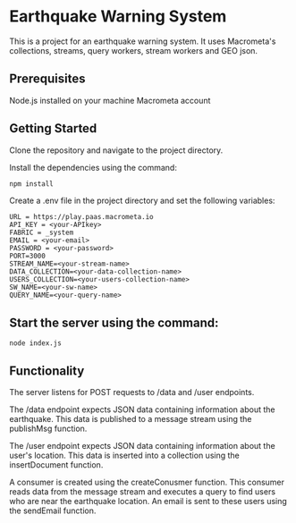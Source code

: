 # Earthquake Warning System

This is a project for an earthquake warning system. It uses Macrometa's
collections, streams, query workers, stream workers and GEO json.

## Prerequisites

Node.js installed on your machine Macrometa account

## Getting Started

Clone the repository and navigate to the project directory.

Install the dependencies using the command:

```bash
npm install
```

Create a .env file in the project directory and set the following variables:

```env
URL = https://play.paas.macrometa.io
API_KEY = <your-APIkey>
FABRIC = _system
EMAIL = <your-email>
PASSWORD = <your-password>
PORT=3000
STREAM_NAME=<your-stream-name>
DATA_COLLECTION=<your-data-collection-name>
USERS_COLLECTION=<your-users-collection-name>
SW_NAME=<your-sw-name>
QUERY_NAME=<your-query-name>
```

## Start the server using the command:

`node index.js`

## Functionality

The server listens for POST requests to /data and /user endpoints.

The /data endpoint expects JSON data containing information about the
earthquake. This data is published to a message stream using the publishMsg
function.

The /user endpoint expects JSON data containing information about the user's
location. This data is inserted into a collection using the insertDocument
function.

A consumer is created using the createConusmer function. This consumer reads
data from the message stream and executes a query to find users who are near the
earthquake location. An email is sent to these users using the sendEmail
function.
